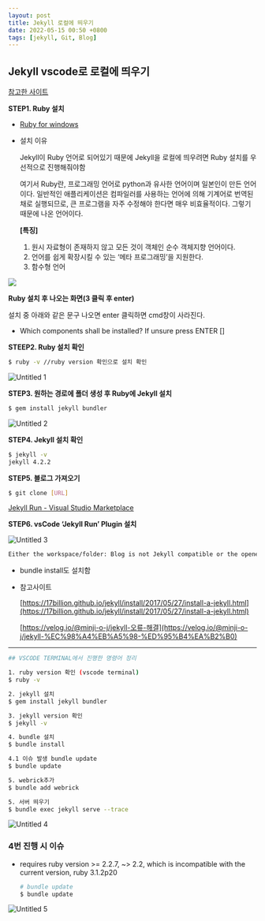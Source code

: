 ```yaml
---
layout: post
title: Jekyll 로컬에 띄우기
date: 2022-05-15 00:50 +0800
tags: [jekyll, Git, Blog]
---
```


## Jekyll vscode로 로컬에 띄우기

[참고한 사이트](https://sbeeeeeeen.github.io/github/jekyll/locally-with-jekyll/)

**STEP1. Ruby 설치**

- [Ruby for windows](https://rubyinstaller.org/)
- 설치 이유
    
    Jekyll이 Ruby 언어로 되어있기 때문에 Jekyll을 로컬에 띄우려면 Ruby 설치를 우선적으로 진행해줘야함
    
     여기서 Ruby란, 프로그래밍 언어로 python과 유사한 언어이며 일본인이 만든 언어이다. 일반적인 애플리케이션은 컴파일러를 사용하는 언어에 의해 기계어로 번역된 채로 실행되므로, 큰 프로그램을 자주 수정해야 한다면 매우 비효율적이다. 그렇기 때문에 나온 언어이다.
    
    **[특징]**
    
    1. 원시 자료형이 존재하지 않고 모든 것이 객체인 순수 객체지향 언어이다.
    2. 언어를 쉽게 확장시킬 수 있는 ‘메타 프로그래밍’을 지원한다.
    3. 함수형 언어

![](https://user-images.githubusercontent.com/52904676/168472162-f082dee1-7d8a-4901-b699-4249e7c30aee.png)

**Ruby 설치 후 나오는 화면(3 클릭 후 enter)**

설치 중 아래와 같은 문구 나오면 enter 클릭하면 cmd창이 사라진다.

- Which components shall be installed? If unsure press ENTER []

**STEEP2. Ruby 설치 확인**

```bash
$ ruby -v //ruby version 확인으로 설치 확인
```

![Untitled 1](https://user-images.githubusercontent.com/52904676/168483230-5e42c28d-98f7-4eed-a47c-75773796990d.png)

**STEP3. 원하는 경로에 폴더 생성 후 Ruby에 Jekyll 설치**

```bash
$ gem install jekyll bundler
```

![Untitled 2](https://user-images.githubusercontent.com/52904676/168483245-335ce18a-83e8-473c-b188-c8c6790f29c6.png)

**STEP4. Jekyll 설치 확인**

```bash
$ jekyll -v 
jekyll 4.2.2
```

**STEP5. 블로그 가져오기**

```bash
$ git clone [URL]
```

[Jekyll Run - Visual Studio Marketplace](https://marketplace.visualstudio.com/items?itemName=Dedsec727.jekyll-run)

**STEP6. vsCode ‘Jekyll Run’ Plugin 설치**

![Untitled 3](https://user-images.githubusercontent.com/52904676/168483257-73a63910-d5bc-40ea-aa09-fa467033e5a0.png)

```bash
Either the workspace/folder: Blog is not Jekyll compatible or the opened file is not part of the Jekyll folder
```

- bundle install도 설치함

- 참고사이트
    
    [https://17billion.github.io/jekyll/install/2017/05/27/install-a-jekyll.html](https://17billion.github.io/jekyll/install/2017/05/27/install-a-jekyll.html)
    
    [https://velog.io/@minji-o-j/jekyll-오류-해결](https://velog.io/@minji-o-j/jekyll-%EC%98%A4%EB%A5%98-%ED%95%B4%EA%B2%B0)
    

---

```bash
## VSCODE TERMINAL에서 진행한 명령어 정리

1. ruby version 확인 (vscode terminal)
$ ruby -v

2. jekyll 설치
$ gem install jekyll bundler

3. jekyll version 확인
$ jekyll -v

4. bundle 설치
$ bundle install

4.1 이슈 발생 bundle update
$ bundle update

5. webrick추가
$ bundle add webrick

5. 서버 띄우기 
$ bundle exec jekyll serve --trace
```

![Untitled 4](https://user-images.githubusercontent.com/52904676/168483272-072fbc14-4f2a-4547-9e75-2edcba7d1cd3.png)

### 4번 진행 시 이슈

- requires ruby version >= 2.2.7, ~> 2.2, which is incompatible with the current version, ruby 3.1.2p20
    
    ```bash
    # bundle update
    $ bundle update
    ```
    

![Untitled 5](https://user-images.githubusercontent.com/52904676/168483278-121d8c1a-18a8-41dc-872c-4e56fdb9e602.png)